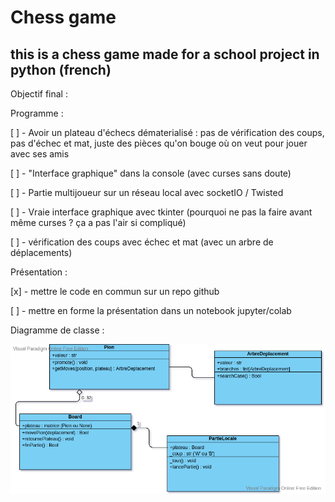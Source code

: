 # Chess game

## this is a chess game made for a school project in python (french)

Objectif final : 

Programme : 

[ ] - Avoir un plateau d'échecs dématerialisé : pas de vérification des coups, pas d'échec et mat, 
      juste des pièces qu'on bouge où on veut pour jouer avec ses amis

[ ] - "Interface graphique" dans la console (avec curses sans doute)

[ ] - Partie multijoueur sur un réseau local avec socketIO / Twisted

[ ] - Vraie interface graphique avec tkinter (pourquoi ne pas la faire avant même curses ? ça a pas l'air si compliqué)

[ ] - vérification des coups avec échec et mat (avec un arbre de déplacements)

Présentation :

[x] - mettre le code en commun sur un repo github

[ ] - mettre en forme la présentation dans un notebook jupyter/colab


Diagramme de classe : 

![diagramme de classe](https://github.com/HerbeMalveillante/Chess_game/blob/master/DiagrammeClasseChess.png "Diagramme de classe")
